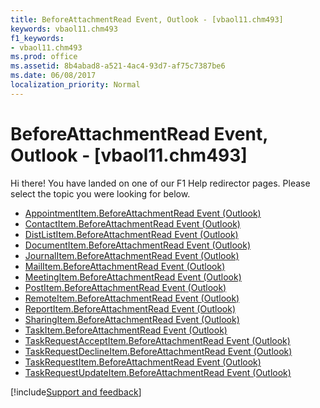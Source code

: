 ```yaml
---
title: BeforeAttachmentRead Event, Outlook - [vbaol11.chm493]
keywords: vbaol11.chm493
f1_keywords:
- vbaol11.chm493
ms.prod: office
ms.assetid: 8b4abad8-a521-4ac4-93d7-af75c7387be6
ms.date: 06/08/2017
localization_priority: Normal
---
```



# BeforeAttachmentRead Event, Outlook - [vbaol11.chm493]

Hi there! You have landed on one of our F1 Help redirector pages. Please select the topic you were looking for below.

- [AppointmentItem.BeforeAttachmentRead Event (Outlook)](http://msdn.microsoft.com/library/db38a11b-c9bc-ebda-5900-00391cdf080f%28Office.15%29.aspx)
- [ContactItem.BeforeAttachmentRead Event (Outlook)](http://msdn.microsoft.com/library/ba862dea-f2e1-a864-f6c3-a8987c28bfcf%28Office.15%29.aspx)
- [DistListItem.BeforeAttachmentRead Event (Outlook)](http://msdn.microsoft.com/library/f7c6f477-9f50-f099-eec4-67d12d4ca398%28Office.15%29.aspx)
- [DocumentItem.BeforeAttachmentRead Event (Outlook)](http://msdn.microsoft.com/library/22ed23a8-42a5-09bd-73b9-10591bfa7de9%28Office.15%29.aspx)
- [JournalItem.BeforeAttachmentRead Event (Outlook)](http://msdn.microsoft.com/library/a6200602-7939-9abb-d4f8-c7b1513325c8%28Office.15%29.aspx)
- [MailItem.BeforeAttachmentRead Event (Outlook)](http://msdn.microsoft.com/library/00d35fff-b1d2-0da2-7315-a9fce2f28e80%28Office.15%29.aspx)
- [MeetingItem.BeforeAttachmentRead Event (Outlook)](http://msdn.microsoft.com/library/17ffaaa1-fe71-d21c-e4cf-884321f9afe2%28Office.15%29.aspx)
- [PostItem.BeforeAttachmentRead Event (Outlook)](http://msdn.microsoft.com/library/c4e83a89-5ae9-ece3-b884-8f19adbdcc40%28Office.15%29.aspx)
- [RemoteItem.BeforeAttachmentRead Event (Outlook)](http://msdn.microsoft.com/library/739b8606-3e3a-1445-6355-896a6e897a6f%28Office.15%29.aspx)
- [ReportItem.BeforeAttachmentRead Event (Outlook)](http://msdn.microsoft.com/library/65377c41-b51a-779c-9892-a61cc6e9b9da%28Office.15%29.aspx)
- [SharingItem.BeforeAttachmentRead Event (Outlook)](http://msdn.microsoft.com/library/c2b31eb8-4716-575b-8160-c620c78562e2%28Office.15%29.aspx)
- [TaskItem.BeforeAttachmentRead Event (Outlook)](http://msdn.microsoft.com/library/298eaece-9633-637b-3055-572d77fa3811%28Office.15%29.aspx)
- [TaskRequestAcceptItem.BeforeAttachmentRead Event (Outlook)](http://msdn.microsoft.com/library/564c7f84-9929-4c43-1ef2-483ca7bea9b7%28Office.15%29.aspx)
- [TaskRequestDeclineItem.BeforeAttachmentRead Event (Outlook)](http://msdn.microsoft.com/library/e8fc3729-b079-8dbb-1b41-94c9f67ca9d6%28Office.15%29.aspx)
- [TaskRequestItem.BeforeAttachmentRead Event (Outlook)](http://msdn.microsoft.com/library/8d512d24-14e8-2c60-d70a-0f29ea24b618%28Office.15%29.aspx)
- [TaskRequestUpdateItem.BeforeAttachmentRead Event (Outlook)](http://msdn.microsoft.com/library/74e4e5d6-d70a-4d1f-1331-18a40b17760d%28Office.15%29.aspx)

[!include[Support and feedback](~/includes/feedback-boilerplate.md)]